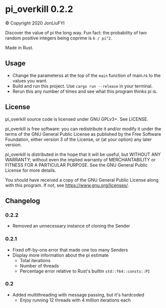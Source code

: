 # pi_overkill 0.2.2
© Copyright 2020 JonLiuFYI

Discover the value of pi the long way. Fun fact: the probability of two random positive integers being coprime is `6 / pi^2`.

Made in Rust.

## Usage
* Change the parameterss at the top of the `main` function of main.rs to the values you want.
* Build and run this project. Use `cargo run --release` in your terminal.
* Rerun this any number of times and see what this program thinks pi is.

## License
pi_overkill source code is licensed under GNU GPLv3+. See LICENSE.

pi_overkill is free software: you can redistribute it and/or modify it under the terms of the GNU General Public License as published by the Free Software Foundation, either version 3 of the License, or (at your option) any later version.

pi_overkill is distributed in the hope that it will be useful, but WITHOUT ANY WARRANTY; without even the implied warranty of MERCHANTABILITY or FITNESS FOR A PARTICULAR PURPOSE. See the GNU General Public License for more details.

You should have received a copy of the GNU General Public License along with this program. If not, see https://www.gnu.org/licenses/.

## Changelog
### 0.2.2
* Removed an unnecessary instance of cloning the Sender

### 0.2.1
* Fixed off-by-one error that made one too many Senders
* Display more information about the pi estimate
  * Total iterations
  * Number of threads
  * Percentage error relative to Rust's builtin `std::f64::consts::PI`

### 0.2
* Added multithreading with message passing, but it's hardcoded
  * Enjoy running 12 threads with 4 million iterations each